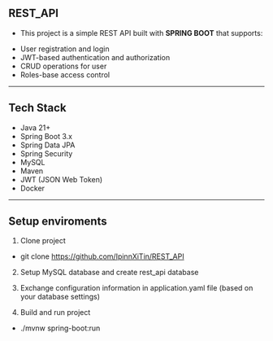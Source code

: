 ## REST_API

- This project is a simple REST API built with **SPRING BOOT** that supports:
+ User registration and login
+ JWT-based authentication and authorization
+ CRUD operations for user
+ Roles-base access control

---

## Tech Stack
- Java 21+
- Spring Boot 3.x
- Spring Data JPA
- Spring Security
- MySQL
- Maven
- JWT (JSON Web Token)
- Docker

---

## Setup enviroments 
1. Clone project
- git clone https://github.com/IpinnXiTin/REST_API
  
2. Setup MySQL database and create rest_api database
   
3. Exchange configuration information in application.yaml file (based on your database settings)

4. Build and run project
- ./mvnw spring-boot:run

